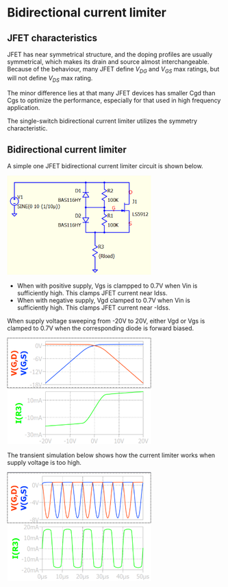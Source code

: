 # Bidirectional current limiter

## JFET characteristics

JFET has near symmetrical structure, and the doping profiles are usually symmetrical, which makes its drain and source almost interchangeable. Because of the behaviour, many JFET define $V_{DG}$ and $V_{GS}$ max ratings, but will not define $V_{DS}$ max rating. 

The minor difference lies at that many JFET devices has smaller Cgd than Cgs to optimize the performance, especially for that used in high frequency application. 

The single-switch bidirectional current limiter utilizes the symmetry characteristic. 

## Bidirectional current limiter

A simple one JFET bidirectional current limiter circuit is shown below. 

<img src="images/092-sim-circuit.png" title="" alt="" width="336">

- When with positive supply, Vgs is clampped to 0.7V when Vin is sufficiently high. This clamps JFET current near Idss.
- When with negative supply, Vgd clamped to 0.7V when Vin is sufficiently high. This clamps JFET current near -Idss.

When supply voltage sweeping from -20V to 20V, either Vgd or Vgs is clamped to 0.7V when the corresponding diode is forward biased. 

<img src="images/092-dc-sim.png" title="" alt="" width="336">

The transient simulation below shows how the current limiter works when supply voltage is too high. 

<img src="images/092-tran-sim.png" title="" alt="" width="336">
